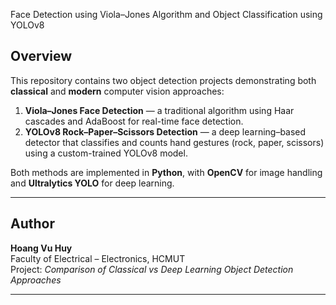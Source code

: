Face Detection using Viola–Jones Algorithm and Object Classification using YOLOv8

## Overview
This repository contains two object detection projects demonstrating both **classical** and **modern** computer vision approaches:

1. **Viola–Jones Face Detection** — a traditional algorithm using Haar cascades and AdaBoost for real-time face detection.  
2. **YOLOv8 Rock–Paper–Scissors Detection** — a deep learning–based detector that classifies and counts hand gestures (rock, paper, scissors) using a custom-trained YOLOv8 model.

Both methods are implemented in **Python**, with **OpenCV** for image handling and **Ultralytics YOLO** for deep learning.


---

## Author
**Hoang Vu Huy**  
Faculty of Electrical – Electronics, HCMUT  
Project: *Comparison of Classical vs Deep Learning Object Detection Approaches*

---


